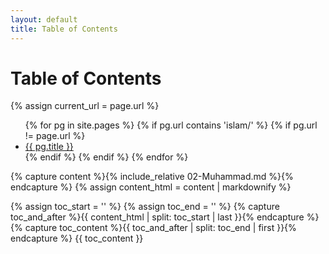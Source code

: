 ```yaml
---
layout: default
title: Table of Contents
---
```


<h1>Table of Contents</h1>

{% assign current_url = page.url %}

<ul>
  {% for pg in site.pages %}
    {% if pg.url contains 'islam/' %}
    {% if pg.url != page.url %}
      <li>
        <a href="{{ pg.url }}">{{ pg.title }}</a>
      </li>
    {% endif %}
    {% endif %}
  {% endfor %}
</ul>


{% capture content %}{% include_relative 02-Muhammad.md %}{% endcapture %}
{% assign content_html = content | markdownify %}

{% assign toc_start = '<!--TOC-->' %}
{% assign toc_end = '<!--/TOC-->' %}
{% capture toc_and_after %}{{ content_html | split: toc_start | last }}{% endcapture %}
{% capture toc_content %}{{ toc_and_after | split: toc_end | first }}{% endcapture %}
{{ toc_content }}